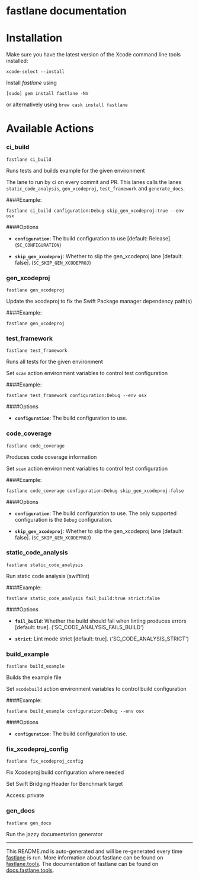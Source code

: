 fastlane documentation
================
# Installation

Make sure you have the latest version of the Xcode command line tools installed:

```
xcode-select --install
```

Install _fastlane_ using
```
[sudo] gem install fastlane -NV
```
or alternatively using `brew cask install fastlane`

# Available Actions
### ci_build
```
fastlane ci_build
```
Runs tests and builds example for the given environment

The lane to run by ci on every commit and PR. This lanes calls the lanes `static_code_analysis`, `gen_xcodeproj`, `test_framework` and `generate_docs`.

####Example:

```
fastlane ci_build configuration:Debug skip_gen_xcodeproj:true --env osx
```

####Options

 * **`configuration`**: The build configuration to use [default: Release]. (`SC_CONFIGURATION`)

 * **`skip_gen_xcodeproj`**: Whether to slip the gen_xcodeproj lane [default: false]. (`SC_SKIP_GEN_XCODEPROJ`)


### gen_xcodeproj
```
fastlane gen_xcodeproj
```
Update the xcodeproj to fix the Swift Package manager dependency path(s)

####Example:

```
fastlane gen_xcodeproj
```


### test_framework
```
fastlane test_framework
```
Runs all tests for the given environment

Set `scan` action environment variables to control test configuration

####Example:

```
fastlane test_framework configuration:Debug --env osx
```

####Options

 * **`configuration`**: The build configuration to use.


### code_coverage
```
fastlane code_coverage
```
Produces code coverage information

Set `scan` action environment variables to control test configuration

####Example:

```
fastlane code_coverage configuration:Debug skip_gen_xcodeproj:false
```

####Options

 * **`configuration`**: The build configuration to use. The only supported configuration is the `Debug` configuration.

 * **`skip_gen_xcodeproj`**: Whether to slip the gen_xcodeproj lane [default: false]. (`SC_SKIP_GEN_XCODEPROJ`)


### static_code_analysis
```
fastlane static_code_analysis
```
Run static code analysis (swiftlint)

####Example:

```
fastlane static_code_analysis fail_build:true strict:false
```

####Options

 * **`fail_build`**: Whether the build should fail when linting produces errors [default: true]. ('SC_CODE_ANALYSIS_FAILS_BUILD')

 * **`strict`**: Lint mode strict [default: true]. ('SC_CODE_ANALYSIS_STRICT')


### build_example
```
fastlane build_example
```
Builds the example file

Set `xcodebuild` action environment variables to control build configuration

####Example:

```
fastlane build_example configuration:Debug --env osx
```

####Options

 * **`configuration`**: The build configuration to use.


### fix_xcodeproj_config
```
fastlane fix_xcodeproj_config
```
Fix Xcodeproj build configuration where needed

Set Swift Bridging Header for Benchmark target

Access: private


### gen_docs
```
fastlane gen_docs
```
Run the jazzy documentation generator



----

This README.md is auto-generated and will be re-generated every time [fastlane](https://fastlane.tools) is run.
More information about fastlane can be found on [fastlane.tools](https://fastlane.tools).
The documentation of fastlane can be found on [docs.fastlane.tools](https://docs.fastlane.tools).
